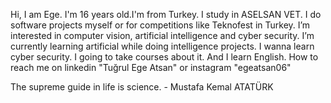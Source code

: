 Hi, I am Ege. I'm 16 years old.I'm from Turkey. I study in ASELSAN VET. I do software projects myself or for competitions like Teknofest in Turkey.
I’m interested in computer vision, artificial intelligence and cyber security.
I’m currently learning artificial while doing intelligence projects. I wanna learn cyber security. I going to take courses about it. And I learn English.
How to reach me on linkedin "Tuğrul Ege Atsan" or instagram "egeatsan06"

The supreme guide in life is science.
                          - Mustafa Kemal ATATÜRK
